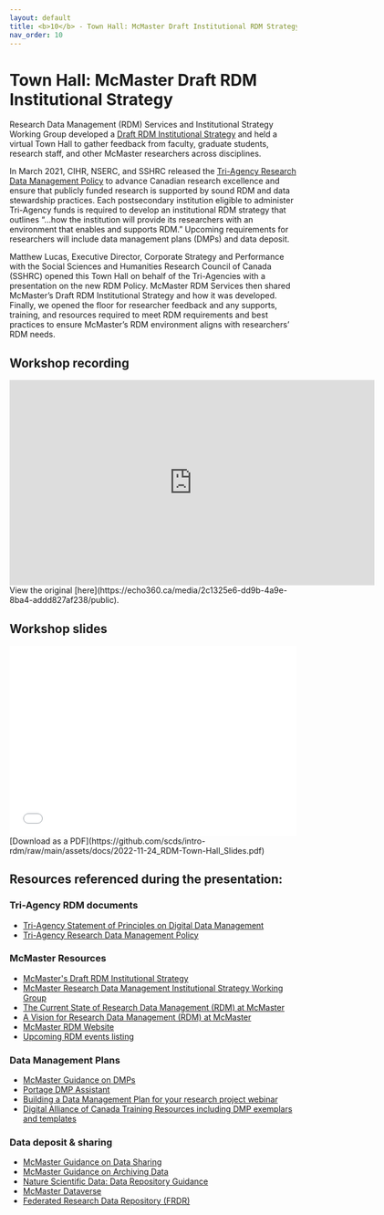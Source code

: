 ```yaml
---
layout: default
title: <b>10</b> - Town Hall: McMaster Draft Institutional RDM Strategy
nav_order: 10
---
```


# Town Hall: McMaster Draft RDM Institutional Strategy

Research Data Management (RDM) Services and Institutional Strategy Working Group developed a [Draft RDM Institutional Strategy](https://rdm.mcmaster.ca/rdm-strategy) and held a virtual Town Hall to gather feedback from faculty, graduate students, research staff, and other McMaster researchers across disciplines.

In March 2021, CIHR, NSERC, and SSHRC released the [Tri-Agency Research Data Management Policy](https://www.science.gc.ca/eic/site/063.nsf/eng/h_97610.html) to advance Canadian research excellence and ensure that publicly funded research is supported by sound RDM and data stewardship practices. Each postsecondary institution eligible to administer Tri-Agency funds is required to develop an institutional RDM strategy that outlines “…how the institution will provide its researchers with an environment that enables and supports RDM.” Upcoming requirements for researchers will include data management plans (DMPs) and data deposit.

Matthew Lucas, Executive Director, Corporate Strategy and Performance with the Social Sciences and Humanities Research Council of Canada (SSHRC) opened this Town Hall on behalf of the Tri-Agencies with a presentation on the new RDM Policy. McMaster RDM Services then shared McMaster’s Draft RDM Institutional Strategy and how it was developed. Finally, we opened the floor for researcher feedback and any supports, training, and resources required to meet RDM requirements and best practices to ensure McMaster’s RDM environment aligns with researchers’ RDM needs.


## Workshop recording

<iframe height="360" width="640" allowfullscreen frameborder=0 src="https://echo360.ca/media/2c1325e6-dd9b-4a9e-8ba4-addd827af238/public"></iframe>
View the original [here](https://echo360.ca/media/2c1325e6-dd9b-4a9e-8ba4-addd827af238/public).


## Workshop slides

<div style="position:relative;padding-top:66.25%;">
<iframe src="//docs.google.com/viewer?url=https://github.com/scds/intro-rdm/raw/main/assets/docs/2022-11-24_RDM-Town-Hall_Slides.pdf?dl=0&hl=en_US&embedded=true" class="gde-frame" style="position:absolute;top:0;left:0;width:100%;height:100%;border:none;" scrolling="no"></iframe>
</div>
[Download as a PDF](https://github.com/scds/intro-rdm/raw/main/assets/docs/2022-11-24_RDM-Town-Hall_Slides.pdf)
<br>


## Resources referenced during the presentation:

### Tri-Agency RDM documents
* [Tri-Agency Statement of Principles on Digital Data Management](https://www.science.gc.ca/eic/site/063.nsf/eng/h_83F7624E.html?OpenDocument)
* [Tri-Agency Research Data Management Policy](https://www.science.gc.ca/eic/site/063.nsf/eng/h_97610.html)

### McMaster Resources
* [McMaster's Draft RDM Institutional Strategy](https://rdm.mcmaster.ca/rdm-strategy)
* [McMaster Research Data Management Institutional Strategy Working Group](https://rdm.mcmaster.ca/iswg)
* [The Current State of Research Data Management (RDM) at McMaster](http://hdl.handle.net/11375/28059)
* [A Vision for Research Data Management (RDM) at McMaster](http://hdl.handle.net/11375/28060)
* [McMaster RDM Website](https://rdm.mcmaster.ca)
* [Upcoming RDM events listing](https://scds.ca/events/dash-data-analysis-support-hub/rdm-22-23/)

### Data Management Plans
* [McMaster Guidance on DMPs](https://rdm.mcmaster.ca/plan)
* [Portage DMP Assistant](assistant.portagenetwork.ca)
* [Building a Data Management Plan for your research project webinar](dmp)
* [Digital Alliance of Canada Training Resources including DMP exemplars and templates](https://alliancecan.ca/en/services/research-data-management/learning-and-training/training-resources)

### Data deposit & sharing
* [McMaster Guidance on Data Sharing](https://rdm.mcmaster.ca/publish)
* [McMaster Guidance on Archiving Data](https://rdm.mcmaster.ca/archive)
* [Nature Scientific Data: Data Repository Guidance](https://www.nature.com/sdata/policies/repositories)
* [McMaster Dataverse](https://borealisdata.ca/dataverse/mcmaster)
* [Federated Research Data Repository (FRDR)](https://www.frdr-dfdr.ca/repo/)
